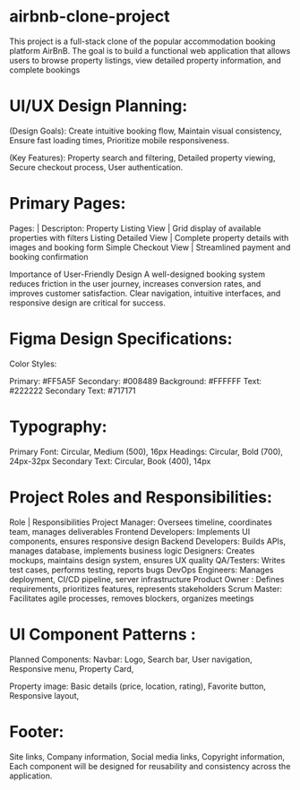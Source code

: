 # airbnb-clone-project
This project is a full-stack clone of the popular accommodation booking platform AirBnB. The goal is to build a functional web application that allows users to browse property listings, view detailed property information, and complete bookings

# UI/UX Design Planning:
 (Design Goals):
 Create intuitive booking flow,
 Maintain visual consistency,
 Ensure fast loading times,
 Prioritize mobile responsiveness.

(Key Features):
Property search and filtering,
Detailed property viewing,
 Secure checkout process,
 User authentication.

# Primary Pages:
 Pages:                   |        Descripton:
 Property Listing View    |   Grid display of available properties with filters
 Listing Detailed View    |   Complete property details with images and booking form
 Simple Checkout View     |   Streamlined payment and booking confirmation

 Importance of User-Friendly Design
A well-designed booking system reduces friction in the user journey, increases conversion rates, and improves customer satisfaction. Clear navigation, intuitive interfaces, and responsive design are critical for success.

# Figma Design Specifications:
  Color Styles:

 Primary: #FF5A5F
Secondary: #008489
 Background: #FFFFFF
 Text: #222222
Secondary Text: #717171

# Typography:

 Primary Font: Circular, Medium (500), 16px
 Headings: Circular, Bold (700), 24px-32px
Secondary Text: Circular, Book (400), 14px

# Project Roles and Responsibilities:
   Role            |	 Responsibilities
 Project Manager:      Oversees timeline, coordinates team, manages deliverables
 Frontend Developers:	Implements UI components, ensures responsive design
 Backend Developers:  	Builds APIs, manages database, implements business logic
 Designers:	        Creates mockups, maintains design system, ensures UX quality
 QA/Testers:	        Writes test cases, performs testing, reports bugs
 DevOps Engineers:	    Manages deployment, CI/CD pipeline, server infrastructure
 Product Owner	:       Defines requirements, prioritizes features, represents stakeholders
 Scrum Master:	        Facilitates agile processes, removes blockers, organizes meetings

 # UI Component Patterns :
 Planned Components:
 Navbar:
 Logo,
 Search bar,
User navigation,
 Responsive menu,
 Property Card,

 Property image:
Basic details (price, location, rating),
 Favorite button,
 Responsive layout,

# Footer:
 Site links,
 Company information,
 Social media links,
 Copyright information,
 Each component will be designed for reusability and consistency across the application.